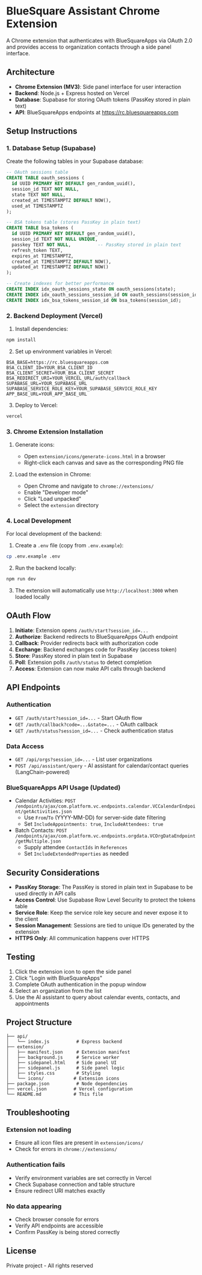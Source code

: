 # BlueSquare Assistant Chrome Extension

A Chrome extension that authenticates with BlueSquareApps via OAuth 2.0 and provides access to organization contacts through a side panel interface.

## Architecture

- **Chrome Extension (MV3)**: Side panel interface for user interaction
- **Backend**: Node.js + Express hosted on Vercel
- **Database**: Supabase for storing OAuth tokens (PassKey stored in plain text)
- **API**: BlueSquareApps endpoints at https://rc.bluesquareapps.com

## Setup Instructions

### 1. Database Setup (Supabase)

Create the following tables in your Supabase database:

```sql
-- OAuth sessions table
CREATE TABLE oauth_sessions (
  id UUID PRIMARY KEY DEFAULT gen_random_uuid(),
  session_id TEXT NOT NULL,
  state TEXT NOT NULL,
  created_at TIMESTAMPTZ DEFAULT NOW(),
  used_at TIMESTAMPTZ
);

-- BSA tokens table (stores PassKey in plain text)
CREATE TABLE bsa_tokens (
  id UUID PRIMARY KEY DEFAULT gen_random_uuid(),
  session_id TEXT NOT NULL UNIQUE,
  passkey TEXT NOT NULL,          -- PassKey stored in plain text
  refresh_token TEXT,
  expires_at TIMESTAMPTZ,
  created_at TIMESTAMPTZ DEFAULT NOW(),
  updated_at TIMESTAMPTZ DEFAULT NOW()
);

-- Create indexes for better performance
CREATE INDEX idx_oauth_sessions_state ON oauth_sessions(state);
CREATE INDEX idx_oauth_sessions_session_id ON oauth_sessions(session_id);
CREATE INDEX idx_bsa_tokens_session_id ON bsa_tokens(session_id);
```

### 2. Backend Deployment (Vercel)

1. Install dependencies:
```bash
npm install
```

2. Set up environment variables in Vercel:
```
BSA_BASE=https://rc.bluesquareapps.com
BSA_CLIENT_ID=YOUR_BSA_CLIENT_ID
BSA_CLIENT_SECRET=YOUR_BSA_CLIENT_SECRET
BSA_REDIRECT_URI=YOUR_VERCEL_URL/auth/callback
SUPABASE_URL=YOUR_SUPABASE_URL
SUPABASE_SERVICE_ROLE_KEY=YOUR_SUPABASE_SERVICE_ROLE_KEY
APP_BASE_URL=YOUR_APP_BASE_URL
```

3. Deploy to Vercel:
```bash
vercel
```

### 3. Chrome Extension Installation

1. Generate icons:
   - Open `extension/icons/generate-icons.html` in a browser
   - Right-click each canvas and save as the corresponding PNG file

2. Load the extension in Chrome:
   - Open Chrome and navigate to `chrome://extensions/`
   - Enable "Developer mode"
   - Click "Load unpacked"
   - Select the `extension` directory

### 4. Local Development

For local development of the backend:

1. Create a `.env` file (copy from `.env.example`):
```bash
cp .env.example .env
```

2. Run the backend locally:
```bash
npm run dev
```

3. The extension will automatically use `http://localhost:3000` when loaded locally

## OAuth Flow

1. **Initiate**: Extension opens `/auth/start?session_id=...`
2. **Authorize**: Backend redirects to BlueSquareApps OAuth endpoint
3. **Callback**: Provider redirects back with authorization code
4. **Exchange**: Backend exchanges code for PassKey (access token)
5. **Store**: PassKey stored in plain text in Supabase
6. **Poll**: Extension polls `/auth/status` to detect completion
7. **Access**: Extension can now make API calls through backend

## API Endpoints

### Authentication
- `GET /auth/start?session_id=...` - Start OAuth flow
- `GET /auth/callback?code=...&state=...` - OAuth callback
- `GET /auth/status?session_id=...` - Check authentication status

### Data Access
- `GET /api/orgs?session_id=...` - List user organizations
- `POST /api/assistant/query` - AI assistant for calendar/contact queries (LangChain-powered)

### BlueSquareApps API Usage (Updated)
- Calendar Activities: `POST /endpoints/ajax/com.platform.vc.endpoints.calendar.VCCalendarEndpoint/getActivities.json`
  - Use `From`/`To` (YYYY-MM-DD) for server-side date filtering
  - Set `IncludeAppointments: true`, `IncludeAttendees: true`
- Batch Contacts: `POST /endpoints/ajax/com.platform.vc.endpoints.orgdata.VCOrgDataEndpoint/getMultiple.json`
  - Supply attendee `ContactIds` in `References`
  - Set `IncludeExtendedProperties` as needed

## Security Considerations

- **PassKey Storage**: The PassKey is stored in plain text in Supabase to be used directly in API calls
- **Access Control**: Use Supabase Row Level Security to protect the tokens table
- **Service Role**: Keep the service role key secure and never expose it to the client
- **Session Management**: Sessions are tied to unique IDs generated by the extension
- **HTTPS Only**: All communication happens over HTTPS

## Testing

1. Click the extension icon to open the side panel
2. Click "Login with BlueSquareApps"
3. Complete OAuth authentication in the popup window
4. Select an organization from the list
5. Use the AI assistant to query about calendar events, contacts, and appointments

## Project Structure

```
├── api/
│   └── index.js          # Express backend
├── extension/
│   ├── manifest.json     # Extension manifest
│   ├── background.js     # Service worker
│   ├── sidepanel.html    # Side panel UI
│   ├── sidepanel.js      # Side panel logic
│   ├── styles.css        # Styling
│   └── icons/           # Extension icons
├── package.json          # Node dependencies
├── vercel.json          # Vercel configuration
└── README.md            # This file
```

## Troubleshooting

### Extension not loading
- Ensure all icon files are present in `extension/icons/`
- Check for errors in `chrome://extensions/`

### Authentication fails
- Verify environment variables are set correctly in Vercel
- Check Supabase connection and table structure
- Ensure redirect URI matches exactly

### No data appearing
- Check browser console for errors
- Verify API endpoints are accessible
- Confirm PassKey is being stored correctly

## License

Private project - All rights reserved